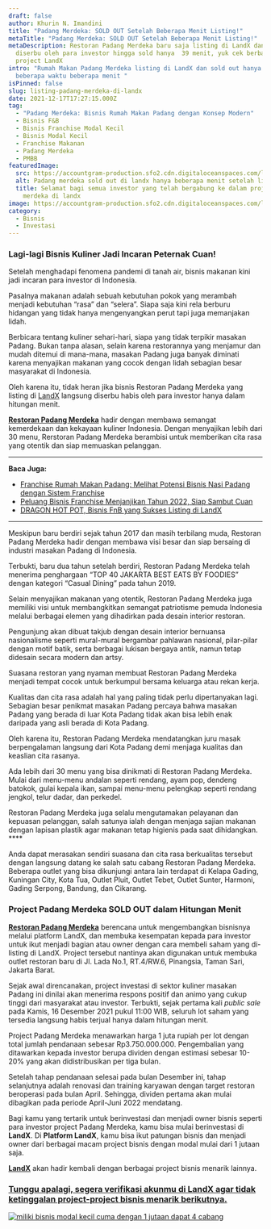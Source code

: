 ```yaml
---
draft: false
author: Khurin N. Imandini
title: "Padang Merdeka: SOLD OUT Setelah Beberapa Menit Listing!"
metaTitle: "Padang Merdeka: SOLD OUT Setelah Beberapa Menit Listing!"
metaDescription: Restoran Padang Merdeka baru saja listing di LandX dan langsung
  diserbu oleh para investor hingga sold hanya  39 menit, yuk cek berbagai
  project LandX
intro: "Rumah Makan Padang Merdeka listing di LandX dan sold out hanya dalam
  beberapa waktu beberapa menit "
isPinned: false
slug: listing-padang-merdeka-di-landx
date: 2021-12-17T17:27:15.000Z
tag:
  - "Padang Merdeka: Bisnis Rumah Makan Padang dengan Konsep Modern"
  - Bisnis F&B
  - Bisnis Franchise Modal Kecil
  - Bisnis Modal Kecil
  - Franchise Makanan
  - Padang Merdeka
  - PMBB
featuredImage:
  src: https://accountgram-production.sfo2.cdn.digitaloceanspaces.com/landx_ghost/2021/12/PADANG-MERDEKA-LISTING-DI-LANDX-SOLD-CUMA-DENGAN-39-MENIT-copy.jpg
  alt: Padang merdeka sold out di landx hanya beberapa menit setelah listing
  title: Selamat bagi semua investor yang telah bergabung ke dalam project padang
    merdeka di landx
image: https://accountgram-production.sfo2.cdn.digitaloceanspaces.com/landx_ghost/2021/12/PADANG-MERDEKA-LISTING-DI-LANDX-SOLD-CUMA-DENGAN-39-MENIT-copy.jpg
category:
  - Bisnis
  - Investasi
---
```

### Lagi-lagi Bisnis Kuliner Jadi Incaran Peternak Cuan!

Setelah menghadapi fenomena pandemi di tanah air, bisnis makanan kini jadi incaran para investor di Indonesia.

Pasalnya makanan adalah sebuah kebutuhan pokok yang merambah menjadi kebutuhan “rasa” dan “selera”. Siapa saja kini rela berburu hidangan yang tidak hanya mengenyangkan perut tapi juga memanjakan lidah.

Berbicara tentang kuliner sehari-hari, siapa yang tidak terpikir masakan Padang. Bukan tanpa alasan, selain karena restorannya yang menjamur dan mudah ditemui di mana-mana, masakan Padang juga banyak diminati karena menyajikan makanan yang cocok dengan lidah sebagian besar masyarakat di Indonesia.

Oleh karena itu, tidak heran jika bisnis Restoran Padang Merdeka yang listing di [LandX](https://landx.id/) langsung diserbu habis oleh para investor hanya dalam hitungan menit.

**[Restoran Padang Merdeka](https://landx.id/project/#/pmbb)**  hadir dengan membawa semangat kemerdekaan dan kekayaan kuliner Indonesia. Dengan menyajikan lebih dari 30 menu, Rerstoran Padang Merdeka berambisi untuk memberikan cita rasa yang otentik dan siap memuaskan pelanggan.

- - -

**Baca Juga:**

* [Franchise Rumah Makan Padang: Melihat Potensi Bisnis Nasi Padang dengan Sistem Franchise](https://landx.id/blog/membangun-bisnis-rumah-makan-padang-dengan-sistem-franchise/)
* [Peluang Bisnis Franchise Menjanjikan Tahun 2022, Siap Sambut Cuan](https://landx.id/blog/peluang-bisnis-franchise-terbaik-di-tahun-2022/)
* [DRAGON HOT POT, Bisnis FnB yang Sukses Listing di LandX](https://landx.id/blog/dragon-hot-pot-bisnis-fnb-yang-sukses-listing-di-landx/)

- - -

Meskipun baru berdiri sejak tahun 2017 dan masih terbilang muda, Restoran Padang Merdeka hadir dengan membawa visi besar dan siap bersaing di industri masakan Padang di Indonesia.

Terbukti, baru dua tahun setelah berdiri, Restoran Padang Merdeka telah menerima penghargaan “TOP 40 JAKARTA BEST EATS BY FOODIES” dengan kategori “Casual Dining” pada tahun 2019.

Selain menyajikan makanan yang otentik, Restoran Padang Merdeka juga memiliki visi untuk membangkitkan semangat patriotisme pemuda Indonesia melalui berbagai elemen yang dihadirkan pada desain interior restoran.

Pengunjung akan dibuat takjub dengan desain interior bernuansa nasionalisme seperti mural-mural bergambar pahlawan nasional, pilar-pilar dengan motif batik, serta berbagai lukisan bergaya antik, namun tetap didesain secara modern dan artsy.

Suasana restoran yang nyaman membuat Restoran Padang Merdeka menjadi tempat cocok untuk berkumpul bersama keluarga atau rekan kerja.

Kualitas dan cita rasa adalah hal yang paling tidak perlu dipertanyakan lagi. Sebagian besar penikmat masakan Padang percaya bahwa masakan Padang yang berada di luar Kota Padang tidak akan bisa lebih enak daripada yang asli berada di Kota Padang.

Oleh karena itu, Restoran Padang Merdeka mendatangkan juru masak berpengalaman langsung dari Kota Padang demi menjaga kualitas dan keaslian cita rasanya.

Ada lebih dari 30 menu yang bisa dinikmati di Restoran Padang Merdeka. Mulai dari menu-menu andalan seperti rendang, ayam pop, dendeng batokok, gulai kepala ikan, sampai menu-menu pelengkap seperti rendang jengkol, telur dadar, dan perkedel.

Restoran Padang Merdeka juga selalu mengutamakan pelayanan dan kepuasan pelanggan, salah satunya ialah dengan menjaga sajian makanan dengan lapisan plastik agar makanan tetap higienis pada saat dihidangkan. \*\*\*\*

Anda dapat merasakan sendiri suasana dan cita rasa berkualitas tersebut dengan langsung datang ke salah satu cabang Restoran Padang Merdeka. Beberapa outlet yang bisa dikunjungi antara lain terdapat di Kelapa Gading, Kuningan City, Kota Tua, Outlet Pluit, Outlet Tebet, Outlet Sunter, Harmoni, Gading Serpong, Bandung, dan Cikarang.

### Project Padang Merdeka SOLD OUT dalam Hitungan Menit

**[Restoran Padang Merdeka](https://landx.id/project/#/pmbb)** berencana untuk mengembangkan bisnisnya melalui platform LandX, dan membuka kesempatan kepada para investor untuk ikut menjadi bagian atau owner dengan cara membeli saham yang di-listing di LandX. Project tersebut nantinya akan digunakan untuk membuka outlet restoran baru di Jl. Lada No.1, RT.4/RW.6, Pinangsia, Taman Sari, Jakarta Barat.

Sejak awal direncanakan, project investasi di sektor kuliner masakan Padang ini dinilai akan menerima respons positif dan animo yang cukup tinggi dari masyarakat atau investor. Terbukti, sejak pertama kali *public sale* pada Kamis, 16 Desember 2021 pukul 11:00 WIB, seluruh lot saham yang tersedia langsung habis terjual hanya dalam hitungan menit.

Project Padang Merdeka menawarkan harga 1 juta rupiah per lot dengan total jumlah pendanaan sebesar Rp3.750.000.000. Pengembalian yang ditawarkan kepada investor berupa dividen dengan estimasi sebesar 10-20% yang akan didistribusikan per tiga bulan.

Setelah tahap pendanaan selesai pada bulan Desember ini, tahap selanjutnya adalah renovasi dan training karyawan dengan target restoran beroperasi pada bulan April. Sehingga, dividen pertama akan mulai dibagikan pada periode April-Juni 2022 mendatang.

Bagi kamu yang tertarik untuk berinvestasi dan menjadi owner bisnis seperti para investor project Padang Merdeka, kamu bisa mulai berinvestasi di **LandX**. Di **Platform LandX**, kamu bisa ikut patungan bisnis dan menjadi owner dari berbagai macam project bisnis dengan modal mulai dari 1 jutaan saja.

**[LandX](https://landx.id/project/#/pmbb)** akan hadir kembali dengan berbagai project bisnis menarik lainnya.

### [Tunggu apalagi, segera verifikasi akunmu di LandX agar tidak ketinggalan project-project bisnis menarik berikutnya.](https://app.landx.id/?utm_source=Organic+Page&utm_medium=Content+Blog&utm_campaign=BlogLandX&utm_id=Blog)

<!--StartFragment-->

[![miliki bisnis modal kecil cuma dengan 1 jutaan dapat 4 cabang ](https://accountgram-production.sfo2.cdn.digitaloceanspaces.com/landx_ghost/2021/11/jadi-owner-bisnis-hanya-1-jutaan-dengan-cuan-yang-sangat-menjanjikan.png)](https://app.landx.id/?utm_source=Organic+Page&utm_medium=Content+Blog&utm_campaign=BlogLandX&utm_id=Blog)

<!--EndFragment-->